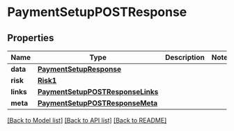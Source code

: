 # PaymentSetupPOSTResponse

## Properties
Name | Type | Description | Notes
------------ | ------------- | ------------- | -------------
**data** | [**PaymentSetupResponse**](PaymentSetupResponse.md) |  | 
**risk** | [**Risk1**](Risk1.md) |  | 
**links** | [**PaymentSetupPOSTResponseLinks**](PaymentSetupPOSTResponseLinks.md) |  | 
**meta** | [**PaymentSetupPOSTResponseMeta**](PaymentSetupPOSTResponseMeta.md) |  | 

[[Back to Model list]](../README.md#documentation-for-models) [[Back to API list]](../README.md#documentation-for-api-endpoints) [[Back to README]](../README.md)


